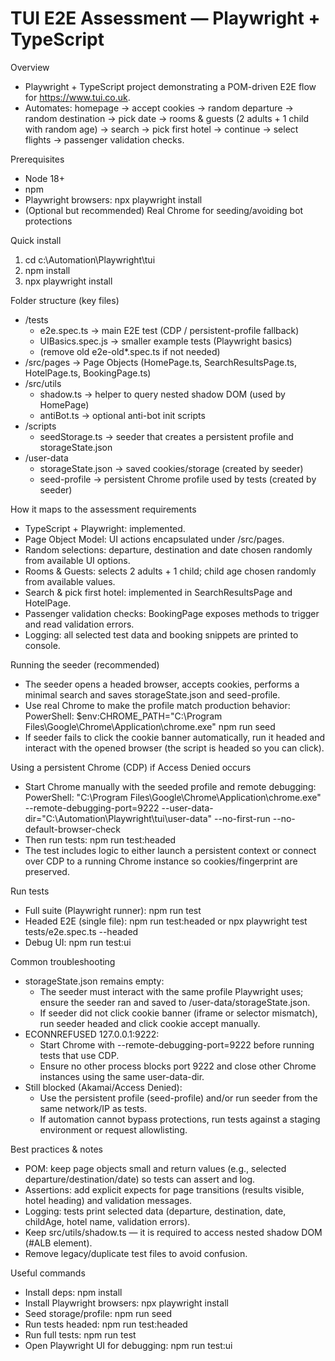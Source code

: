 # TUI E2E Assessment — Playwright + TypeScript

Overview
- Playwright + TypeScript project demonstrating a POM-driven E2E flow for https://www.tui.co.uk.
- Automates: homepage → accept cookies → random departure → random destination → pick date → rooms & guests (2 adults + 1 child with random age) → search → pick first hotel → continue → select flights → passenger validation checks.

Prerequisites
- Node 18+
- npm
- Playwright browsers: npx playwright install
- (Optional but recommended) Real Chrome for seeding/avoiding bot protections

Quick install
1. cd c:\Automation\Playwright\tui
2. npm install
3. npx playwright install

Folder structure (key files)
- /tests
  - e2e.spec.ts        → main E2E test (CDP / persistent-profile fallback)
  - UIBasics.spec.js   → smaller example tests (Playwright basics)
  - (remove old e2e-old*.spec.ts if not needed)
- /src/pages          → Page Objects (HomePage.ts, SearchResultsPage.ts, HotelPage.ts, BookingPage.ts)
- /src/utils
  - shadow.ts          → helper to query nested shadow DOM (used by HomePage)
  - antiBot.ts         → optional anti-bot init scripts
- /scripts
  - seedStorage.ts     → seeder that creates a persistent profile and storageState.json
- /user-data
  - storageState.json  → saved cookies/storage (created by seeder)
  - seed-profile       → persistent Chrome profile used by tests (created by seeder)

How it maps to the assessment requirements
- TypeScript + Playwright: implemented.
- Page Object Model: UI actions encapsulated under /src/pages.
- Random selections: departure, destination and date chosen randomly from available UI options.
- Rooms & Guests: selects 2 adults + 1 child; child age chosen randomly from available values.
- Search & pick first hotel: implemented in SearchResultsPage and HotelPage.
- Passenger validation checks: BookingPage exposes methods to trigger and read validation errors.
- Logging: all selected test data and booking snippets are printed to console.

Running the seeder (recommended)
- The seeder opens a headed browser, accepts cookies, performs a minimal search and saves storageState.json and seed-profile.
- Use real Chrome to make the profile match production behavior:
  PowerShell:
  $env:CHROME_PATH="C:\Program Files\Google\Chrome\Application\chrome.exe"
  npm run seed
- If seeder fails to click the cookie banner automatically, run it headed and interact with the opened browser (the script is headed so you can click).

Using a persistent Chrome (CDP) if Access Denied occurs
- Start Chrome manually with the seeded profile and remote debugging:
  PowerShell:
  "C:\Program Files\Google\Chrome\Application\chrome.exe" --remote-debugging-port=9222 --user-data-dir="C:\Automation\Playwright\tui\user-data" --no-first-run --no-default-browser-check
- Then run tests:
  npm run test:headed
- The test includes logic to either launch a persistent context or connect over CDP to a running Chrome instance so cookies/fingerprint are preserved.

Run tests
- Full suite (Playwright runner):
  npm run test
- Headed E2E (single file):
  npm run test:headed
  or
  npx playwright test tests/e2e.spec.ts --headed
- Debug UI:
  npm run test:ui

Common troubleshooting
- storageState.json remains empty:
  - The seeder must interact with the same profile Playwright uses; ensure the seeder ran and saved to /user-data/storageState.json.
  - If seeder did not click cookie banner (iframe or selector mismatch), run seeder headed and click cookie accept manually.
- ECONNREFUSED 127.0.0.1:9222:
  - Start Chrome with --remote-debugging-port=9222 before running tests that use CDP.
  - Ensure no other process blocks port 9222 and close other Chrome instances using the same user-data-dir.
- Still blocked (Akamai/Access Denied):
  - Use the persistent profile (seed-profile) and/or run seeder from the same network/IP as tests.
  - If automation cannot bypass protections, run tests against a staging environment or request allowlisting.

Best practices & notes
- POM: keep page objects small and return values (e.g., selected departure/destination/date) so tests can assert and log.
- Assertions: add explicit expects for page transitions (results visible, hotel heading) and validation messages.
- Logging: tests print selected data (departure, destination, date, childAge, hotel name, validation errors).
- Keep src/utils/shadow.ts — it is required to access nested shadow DOM (#ALB element).
- Remove legacy/duplicate test files to avoid confusion.

Useful commands
- Install deps: npm install
- Install Playwright browsers: npx playwright install
- Seed storage/profile: npm run seed
- Run tests headed: npm run test:headed
- Run full tests: npm run test
- Open Playwright UI for debugging: npm run test:ui




